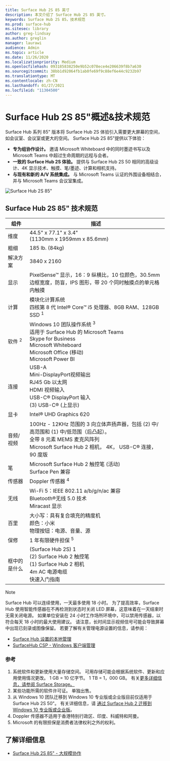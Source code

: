 ```yaml
---
title: Surface Hub 2S 85 英寸
description: 本文介绍了 Surface Hub 2S 85 英寸。
keywords: Surface Hub 2S 85，技术规范
ms.prod: surface-hub
ms.sitesec: library
author: greg-lindsay
ms.author: greglin
manager: laurawi
audience: Admin
ms.topic: article
ms.date: 11/26/2020
ms.localizationpriority: Medium
ms.openlocfilehash: 093185838250e9b52c078ece4e206639f8b7a630
ms.sourcegitcommit: 38bb1d92064fb1ab0fe69f9c88ef6e44c9232b97
ms.translationtype: MT
ms.contentlocale: zh-CN
ms.lasthandoff: 01/27/2021
ms.locfileid: "11304500"
---
```

# Surface Hub 2S 85"概述&技术规范

Surface Hub 系列 85" 版本将 Surface Hub 2S 体验引入需要更大屏幕的空间，如会议室、会议室或更大的空间。 Surface Hub 2S 85"提供以下体验：

- **专为组协作设计。** 邀请 Microsoft Whiteboard 中的同时墨迹书写以及 Microsoft Teams 中超过生命周期的远程与会者。
- **一致的 Surface Hub 2S 体验。** 提供与 Surface Hub 2S 50 相同的高级设计、4K 显示技术、触摸、笔/墨迹、计算和相机支持。
- **与现有和新的 A/V 系统集成。** 与 Microsoft Teams 认证的外围设备相结合，并与 Microsoft Teams 会议室集成。

![Surface Hub 2S 85"](images/hub-2s-85.png)

## Surface Hub 2S 85" 技术规范

| 组件    | 描述                                                                                                                                                                                                                                         |
| ----------------- | --------------------------------------------------------------------------------------------------------------------------------------------------------------------------------------------------------------------------------------------------------- |
| 维度        | 44.5" x 77.1" x 3.4"<br> (1130mm x 1959mm x 85.6mm)                                                                                                                                                                                                         |
| 粗细            | 185 lb. (84kg)                                                                                                                                                                                                                                             |
| 解决方案        | 3840 x 2160                                                                                                                                                                                                                                               |
| 显示           | PixelSense™ 显示，16：9 纵横比，10 位颜色，30.5mm 边框宽度，防盲，IPS 图形，带 20 个同时触摸点的单元格内触摸                                                                                                           |
| 计算           | 模块化计算系统<br>四核第 8 代 Intel® Core™ i5 处理器、8GB RAM、128GB SSD <sup> 1</sup>                                                                                                                                                      |
| 软件 <sup> 2</sup>         | Windows 10 团队操作系统 <sup> 3</sup><br>适用于 Surface Hub 的 Microsoft Teams<br>Skype for Business<br>Microsoft Whiteboard<br>Microsoft Office (移动) <br>Microsoft Power BI                                                                                                   |
| 连接       | USB-A<br>Mini-DisplayPort视频输出<br>RJ45 Gb 以太网<br>HDMI 视频输入<br>USB-C® DisplayPort 输入<br> (3) USB-C® (上显示)                                                                                                            |
| 显卡          | Intel® UHD Graphics 620                                                                                                                                                                                                                                   |
| 音频/视频       | 100Hz - 12KHz 范围的 3 向立体声扬声器，包括 (2) 中/高范围和 (1) 中/低范围（后凸起）。 <br>全带 8 元素 MEMS 麦克风阵列<br>Microsoft Surface Hub 2 相机， 4K， USB-C® 连接， 90 度版 |
| 笔               | Microsoft Surface Hub 2 触控笔 (活动) <br>Surface Pen 兼容                                                                                                                                                                                       |
| 传感器           | Doppler 传感器 <sup> 4</sup>                                                                                                                                                                                                                                 |
| 无线          | Wi-Fi 5：IEEE 802.11 a/b/g/n/ac 兼容<br>Bluetooth®无线 5.0 技术<br>Miracast 显示                                                                                                                                                      |
| 百里          | 大小写：具有复合填充的精度机<br>颜色：小米<br>物理按钮：电源、音量、源                                                                                                                            |
| 保修         | 1 年有限硬件担保 <sup> 5</sup>                                                                                                                                                                                                                          |
| 框中的是什么 |  (Surface Hub 2S) 1<br> (2) Surface Hub 2 触控笔<br> (1) Surface Hub 2 相机<br>4m AC 电源电缆<br>快速入门指南                                                                                                                                         |

> [!NOTE]
> Surface Hub 可以连续使用，一天最多使用 18 小时。 为了提高效率，Surface Hub 使用智能传感器在不再检测到状态时关闭 LED 屏幕，这意味着在一天结束时无需关闭电源。 如果单位安装在 24 小时工作场所环境中，可以禁用传感器，以符合每天 18 小时的最大使用建议。 请注意，长时间显示视频信号可能会导致屏幕中出现已刻录或图像保留。 若要了解有关管理电源设置的信息，请参阅：
>
> - [Surface Hub 设置的本地管理](local-management-surface-hub-settings.md)
> - [SurfaceHub CSP - Windows 客户端管理](https://docs.microsoft.com/windows/client-management/mdm/surfacehub-csp)
### 参考

1. 系统软件和更新使用大量存储空间。 可用存储可能会根据系统软件、更新和应用使用情况更改。 1 GB = 10 亿字节。 1 TB = 1，000 GB。 有关[更多详细信息，请参阅 Surface Storage。](https://www.surface.com/storage)
2. 某些功能所需的软件许可证。 单独出售。
3. 从 Windows 10 团队迁移到 Windows 10 专业版或企业版目前仅适用于 Surface Hub 2S 50"。 有关详细信息，请 [通过 Surface Hub 2 迁移到 Windows 10 专业版或企业版](https://docs.microsoft.com/surface-hub/surface-hub-2s-migrate-os)。
4. Doppler 传感器不适用于香港特别行政区、印度、科威特和阿曼。
5. Microsoft 的有限担保是消费者法律权利之外的权利。 

## 了解详细信息

- [Surface Hub 2S 85" - 大规模协作](https://techcommunity.microsoft.com/t5/surface-it-pro-blog/surface-hub-2s-85-quot-collaboration-at-a-massive-scale/ba-p/1669717)
